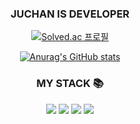 ### <div align=center> JUCHAN IS DEVELOPER </div>

<!--
**mtaa5223/mtaa5223** is a ✨ _special_ ✨ repository because its `README.md` (this file) appears on your GitHub profile.

Here are some ideas to get you started:

- 🔭 I’m currently working on ...
- 🌱 I’m currently learning ...
- 👯 I’m looking to collaborate on ...
- 🤔 I’m looking for help with ...
- 💬 Ask me about ...
- 📫 How to reach me: ...
- 😄 Pronouns: ...
- ⚡ Fun fact: ...
-->
<div align=center>
  
[![Solved.ac 프로필](http://mazassumnida.wtf/api/v2/generate_badge?boj=mtaa5223)](https://solved.ac/mtaa5223)
  
[![Anurag's GitHub stats](https://github-readme-stats.vercel.app/api?username=mtaa5223&theme=vue-dark)](https://github.com/anuraghazra/github-readme-stats)

### MY STACK 📚
  
  <img src="https://img.shields.io/badge/-C%23-red?style=for-the-badge&logo=csharp">
  <img src="https://img.shields.io/badge/-C-orange?style=for-the-badge&logo=c">
  <img src="https://img.shields.io/badge/-C++-yellow?style=for-the-badge&logo=cplusplus">
  <img src="https://img.shields.io/badge/-Unity-green?style=for-the-badge&logo=unity">
  
</div>
